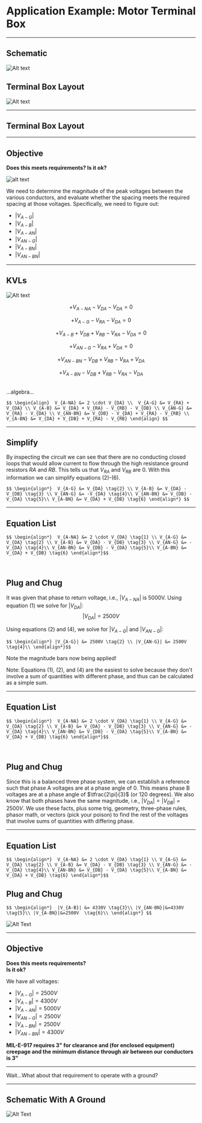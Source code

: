 
# Application Example: Motor Terminal Box

---

## Schematic

![Alt text](content/example-motor-schematic.png)

## Terminal Box Layout

![Alt text](/content/example-motor-arrangement.png)

---

## Terminal Box Layout



---

## Objective

**Does this meets requirements?  Is it ok?**  

![alt text](content/example-motor-arrangement.png)

We need to determine the magnitude of the peak voltages between the various conductors, and evaluate whether the spacing meets the required spacing at those voltages.  Specifically, we need to figure out:
- $|V_{A-G}|$
- $|V_{A-B}|$
- $|V_{A-AN}|$
- $|V_{AN-G}|$
- $|V_{A-BN}|$
- $|V_{AN-BN}|$

---


## KVLs

![Alt text](content/example-motor-KVLs.png)


$$ + V_{A-NA} - V_{DA} - V_{DA} = 0 \tag{1}$$  <!-- .element: style="color:blue"-->  

$$ +V_{A-G}-V_{RA}-V_{DA}=0 \tag{2}$$ <!-- .element: style="color:red"-->  

$$ +V_{A-B} +V_{DB} + V_{RB} - V_{RA} - V_{DA} = 0 \tag{3}$$ <!-- .element: style="color:green"-->  

$$ +V_{AN-G} - V_{RA} + V_{DA} = 0 \tag{4} $$ <!-- .element: style="color:darkorchid"-->  

$$ +V_{AN-BN} - V_{DB} + V_{RB} - V_{RA} + V_{DA} \tag{5} $$ <!-- .element: style="color:cyan"-->  

$$ +V_{A-BN} - V_{DB} + V_{RB} - V_{RA} - V_{DA} \tag{6} $$ <!-- .element: style="color:deeppink"-->  

&nbsp;  
...algebra...  

`$$
\begin{align} 
V_{A-NA} &= 2 \cdot V_{DA} \\ 
V_{A-G} &= V_{RA} + V_{DA} \\
V_{A-B} &= V_{DA} + V_{RA} - V_{RB} - V_{DB} \\
V_{AN-G} &=  V_{RA} - V_{DA} \\
V_{AN-BN} &= V_{DB} - V_{DA} + V_{RA} - V_{RB} \\
V_{A-BN} &= V_{DA} + V_{DB} + V_{RA} - V_{RB}
\end{align} $$`

---

## Simplify
  
By inspecting the circuit we can see that there are no conducting closed loops that would allow current to flow through the high resistance ground resistors $RA$ and $RB$.  This tells us that $V_{RA}$ and $V_{RB}$ are 0. With this information we can simplify  equations (2)-(6).  

`$$
\begin{align*} 
V_{A-G} &= V_{DA} \tag{2} \\
V_{A-B} &= V_{DA} - V_{DB} \tag{3} \\
V_{AN-G} &= -V_{DA} \tag{4}\\
V_{AN-BN} &= V_{DB} - V_{DA} \tag{5}\\
V_{A-BN} &= V_{DA} + V_{DB} \tag{6}
\end{align*} $$`

---

## Equation List

`$$
\begin{align*} 
V_{A-NA} &= 2 \cdot V_{DA} \tag{1} \\
V_{A-G} &= V_{DA} \tag{2} \\
V_{A-B} &= V_{DA} - V_{DB} \tag{3} \\
V_{AN-G} &= -V_{DA} \tag{4}\\
V_{AN-BN} &= V_{DB} - V_{DA} \tag{5}\\
V_{A-BN} &= V_{DA} + V_{DB} \tag{6}
\end{align*}$$`

&nbsp;  


## Plug and Chug

It was given that phase to return voltage, i.e., $|V_{A-NA}|$ is 5000V. Using equation (1) we solve for $|V_{DA}|$:
$$|V_{DA}| = 2500V \tag{1}$$  

Using equations (2) and (4), we solve for $|V_{A-G}|$ and $|V_{AN-G}|$:

`$$
\begin{align*}
|V_{A-G}| &= 2500V \tag{2} \\
|V_{AN-G}| &= 2500V \tag{4}\\
\end{align*}$$`

Note the magnitude bars now being applied!

Note: Equations (1), (2), and (4) are the easiest to solve because they don't involve a sum of quantities with different phase, and thus can be calculated as a simple sum.

---

## Equation List

`$$
\begin{align*} 
V_{A-NA} &= 2 \cdot V_{DA} \tag{1} \\
V_{A-G} &= V_{DA} \tag{2} \\
V_{A-B} &= V_{DA} - V_{DB} \tag{3} \\
V_{AN-G} &= -V_{DA} \tag{4}\\
V_{AN-BN} &= V_{DB} - V_{DA} \tag{5}\\
V_{A-BN} &= V_{DA} + V_{DB} \tag{6}
\end{align*}$$`

&nbsp;  

## Plug and Chug

Since this is a balanced three phase system, we can establish a reference such that phase A voltages are at a phase angle of 0.  This means phase B voltages are at a phase angle of $\tfrac{2\pi}{3}$ (or 120 degrees). We also know that both phases have the same magnitude, i.e., $|V_{DA}|=|V_{DB}|=2500V$.  We use these facts, plus some trig, geometry, three-phase rules, phasor math, or vectors (pick your poison) to find the rest of the voltages that involve sums of quantities with differing phase.

---

## Equation List

`$$
\begin{align*} 
V_{A-NA} &= 2 \cdot V_{DA} \tag{1} \\
V_{A-G} &= V_{DA} \tag{2} \\
V_{A-B} &= V_{DA} - V_{DB} \tag{3} \\
V_{AN-G} &= -V_{DA} \tag{4}\\
V_{AN-BN} &= V_{DB} - V_{DA} \tag{5}\\
V_{A-BN} &= V_{DA} + V_{DB} \tag{6}
\end{align*}$$`

## Plug and Chug


`$$
\begin{align*} 
|V_{A-B}| &= 4330V \tag{3}\\
|V_{AN-BN}|&=4330V \tag{5}\\
|V_{A-BN}|&=2500V  \tag{6}\\
\end{align*} $$`

![Alt Text](/content/example-motor-phasor-sums.png)

---

## Objective

**Does this meets requirements?**  
**Is it ok?**  
  
We have all voltages:
- $|V_{A-G}| = 2500V$
- $|V_{A-B}| = 4300V$
- $|V_{A-AN}| = 5000V$
- $|V_{AN-G}| = 2500V$
- $|V_{A-BN}| = 2500V$
- $|V_{AN-BN}| = 4300V$

**MIL-E-917 requires 3" for clearance and (for enclosed equipment) creepage and the minimum distance through air between our conductors is 3"**  

---

Wait...What about that requirement to operate with a ground?

---

## Schematic With A Ground

![Alt Text](content/example-motor-schematic-with-ground.png)
